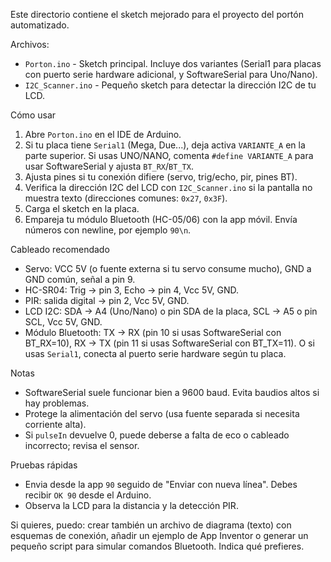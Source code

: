 Este directorio contiene el sketch mejorado para el proyecto del portón automatizado.

Archivos:
- `Porton.ino`  - Sketch principal. Incluye dos variantes (Serial1 para placas con puerto serie hardware adicional, y SoftwareSerial para Uno/Nano).
- `I2C_Scanner.ino` - Pequeño sketch para detectar la dirección I2C de tu LCD.

Cómo usar
1. Abre `Porton.ino` en el IDE de Arduino.
2. Si tu placa tiene `Serial1` (Mega, Due...), deja activa `VARIANTE_A` en la parte superior. Si usas UNO/NANO, comenta `#define VARIANTE_A` para usar SoftwareSerial y ajusta `BT_RX`/`BT_TX`.
3. Ajusta pines si tu conexión difiere (servo, trig/echo, pir, pines BT).
4. Verifica la dirección I2C del LCD con `I2C_Scanner.ino` si la pantalla no muestra texto (direcciones comunes: `0x27`, `0x3F`).
5. Carga el sketch en la placa.
6. Empareja tu módulo Bluetooth (HC-05/06) con la app móvil. Envía números con newline, por ejemplo `90\n`.

Cableado recomendado
- Servo: VCC 5V (o fuente externa si tu servo consume mucho), GND a GND común, señal a pin 9.
- HC-SR04: Trig -> pin 3, Echo -> pin 4, Vcc 5V, GND.
- PIR: salida digital -> pin 2, Vcc 5V, GND.
- LCD I2C: SDA -> A4 (Uno/Nano) o pin SDA de la placa, SCL -> A5 o pin SCL, Vcc 5V, GND.
- Módulo Bluetooth: TX -> RX (pin 10 si usas SoftwareSerial con BT_RX=10), RX -> TX (pin 11 si usas SoftwareSerial con BT_TX=11). O si usas `Serial1`, conecta al puerto serie hardware según tu placa.

Notas
- SoftwareSerial suele funcionar bien a 9600 baud. Evita baudios altos si hay problemas.
- Protege la alimentación del servo (usa fuente separada si necesita corriente alta).
- Si `pulseIn` devuelve 0, puede deberse a falta de eco o cableado incorrecto; revisa el sensor.

Pruebas rápidas
- Envia desde la app `90` seguido de "Enviar con nueva línea". Debes recibir `OK 90` desde el Arduino.
- Observa la LCD para la distancia y la detección PIR.

Si quieres, puedo: crear también un archivo de diagrama (texto) con esquemas de conexión, añadir un ejemplo de App Inventor o generar un pequeño script para simular comandos Bluetooth. Indica qué prefieres.
